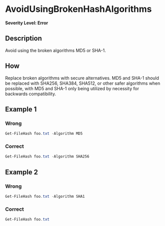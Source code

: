 # AvoidUsingBrokenHashAlgorithms

**Severity Level: Error**

## Description

Avoid using the broken algorithms MD5 or SHA-1.

## How

Replace broken algorithms with secure alternatives. MD5 and SHA-1 should be replaced with SHA256, SHA384, SHA512, or other safer algorithms when possible, with MD5 and SHA-1 only being utilized by necessity for backwards compatibility.

## Example 1

### Wrong

```powershell
Get-FileHash foo.txt -Algorithm MD5
```

### Correct

```powershell
Get-FileHash foo.txt -Algorithm SHA256
```

## Example 2

### Wrong

```powershell
Get-FileHash foo.txt -Algorithm SHA1
```

### Correct

```powershell
Get-FileHash foo.txt
```
